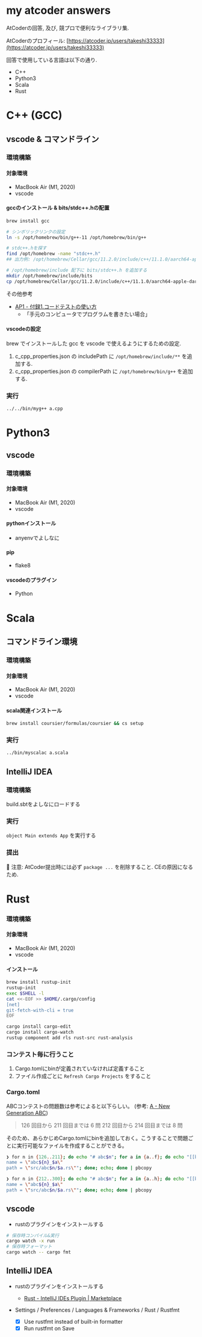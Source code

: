 # my atcoder answers
AtCoderの回答, 及び, 競プロで便利なライブラリ集.

AtCoderのプロフィール: [https://atcoder.jp/users/takeshi33333](https://atcoder.jp/users/takeshi33333)

回答で使用している言語は以下の通り.
- C++
- Python3
- Scala
- Rust

# C++ (GCC)

## vscode & コマンドライン

### 環境構築

#### 対象環境
- MacBook Air (M1, 2020)
- vscode

#### gccのインストール & bits/stdc++.hの配置

```bash
brew install gcc

# シンボリックリンクの設定
ln -s /opt/homebrew/bin/g++-11 /opt/homebrew/bin/g++

# stdc++.hを探す
find /opt/homebrew -name "stdc++.h"
## 出力例: /opt/homebrew/Cellar/gcc/11.2.0/include/c++/11.1.0/aarch64-apple-darwin20/bits/stdc++.h

# /opt/homebrew/include 配下に bits/stdc++.h を追加する
mkdir /opt/homebrew/include/bits
cp /opt/homebrew/Cellar/gcc/11.2.0/include/c++/11.1.0/aarch64-apple-darwin20/bits/stdc++.h /opt/homebrew/include/bits
```

その他参考
- [AP1 - 付録1.コードテストの使い方](https://atcoder.jp/contests/APG4b/tasks/APG4b_ak)
  - 「手元のコンピュータでプログラムを書きたい場合」

#### vscodeの設定

brew でインストールした gcc を vscode で使えるようにするための設定.

1. c_cpp_properties.json の includePath に `/opt/homebrew/include/**` を追加する.
2. c_cpp_properties.json の compilerPath に `/opt/homebrew/bin/g++` を追加する.


### 実行

```bash
../../bin/myg++ a.cpp
```

# Python3

## vscode

### 環境構築

#### 対象環境
- MacBook Air (M1, 2020)
- vscode

#### pythonインストール
- anyenvでよしなに

#### pip
- flake8

#### vscodeのプラグイン
- Python


# Scala

## コマンドライン環境

### 環境構築

#### 対象環境
- MacBook Air (M1, 2020)
- vscode

#### scala関連インストール

```bash
brew install coursier/formulas/coursier && cs setup
```

### 実行

```bash
../bin/myscalac a.scala
```

## IntelliJ IDEA

### 環境構築
build.sbtをよしなにロードする

### 実行
`object Main extends App` を実行する

### 提出
🚨 注意: AtCoder提出時には必ず `package ...` を削除すること. CEの原因になるため.


# Rust

### 環境構築

#### 対象環境
- MacBook Air (M1, 2020)
- vscode

#### インストール

```bash
brew install rustup-init
rustup-init
exec $SHELL -l
cat <<-EOF >> $HOME/.cargo/config
[net]
git-fetch-with-cli = true
EOF

cargo install cargo-edit
cargo install cargo-watch
rustup component add rls rust-src rust-analysis
```

### コンテスト毎に行うこと

1. Cargo.tomlにbinが定義されていなければ定義すること
2. ファイル作成ごとに `Refresh Cargo Projects` をすること

### Cargo.toml

ABCコンテストの問題数は参考によると以下らしい。 (参考: [A - New Generation ABC](https://atcoder.jp/contests/abc214/tasks/abc214_a))

> 126 回目から 211 回目までは 6 問
> 212 回目から 214 回目までは 8 問

そのため、あらかじめCargo.tomlにbinを追加しておく。こうすることで問題ごとに実行可能なファイルを作成することができる。


```bash
❯ for n in {126..211}; do echo "# abc$n"; for a in {a..f}; do echo "[[bin]]
name = \"abc${n}_$a\"
path = \"src/abc$n/$a.rs\""; done; echo; done | pbcopy

❯ for n in {212..300}; do echo "# abc$n"; for a in {a..h}; do echo "[[bin]]
name = \"abc${n}_$a\"
path = \"src/abc$n/$a.rs\""; done; echo; done | pbcopy

```

## vscode

- rustのプラグインをインストールする

```bash
# 保存時コンパイル&実行
cargo watch -x run
# 保存時フォーマット
cargo watch -- cargo fmt
```

## IntelliJ IDEA

- rustのプラグインをインストールする
  - [Rust - IntelliJ IDEs Plugin | Marketplace](https://plugins.jetbrains.com/plugin/8182-rust)

- Settings / Preferences / Languages & Frameworks / Rust / Rustfmt
  - [x] Use rustfmt instead of built-in formatter
  - [x] Run rustfmt on Save
